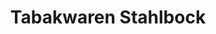 ---
title: "Tabakwaren Stahlbock"
url: /dannenberg-elbe/tabakwaren-stahlbock/
shop: Schreibwaren
---